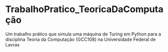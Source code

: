 # TrabalhoPratico_TeoricaDaComputação
Um trabalho prático que simula uma máquina de Turing em Python para a disciplina Teoria da Computação (GCC108) na Universidade Federal de Lavras
